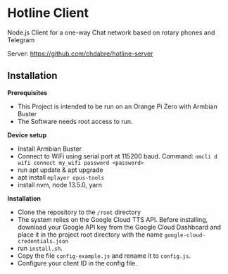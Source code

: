 # Hotline Client

Node.js Client for a one-way Chat network based on rotary phones and Telegram

Server: https://github.com/chdabre/hotline-server

## Installation

**Prerequisites**
- This Project is intended to be run on an Orange Pi Zero with Armbian Buster
- The Software needs root access to run.

**Device setup**
- Install Armbian Buster
- Connect to WiFi using serial port at 115200 baud. Command: `nmcli d wifi connect my_wifi password <password>`
- run apt update & apt upgrade
- apt install `mplayer opus-tools`
- install nvm, node 13.5.0, yarn

**Installation**
- Clone the repository to the `/root` directory
- The system relies on the Google Cloud TTS API. Before installing, download your Google API key from the Google Cloud Dashboard and place it in the project root directory with the name `google-cloud-credentials.json`
- run `install.sh`.
- Copy the file `config-example.js` and rename it to `config.js`.
- Configure your client ID in the config file.
